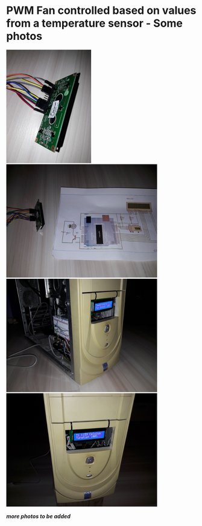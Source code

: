 # PWM Fan controlled based on values from a temperature sensor - Some photos

<img src="20180103_220006.jpg" height=300> <img src="20180103_221524.jpg" height=300>
<img src="20180103_223513.jpg" height=300> <img src="20180103_230315.jpg" height=300>

***more photos to be added***
